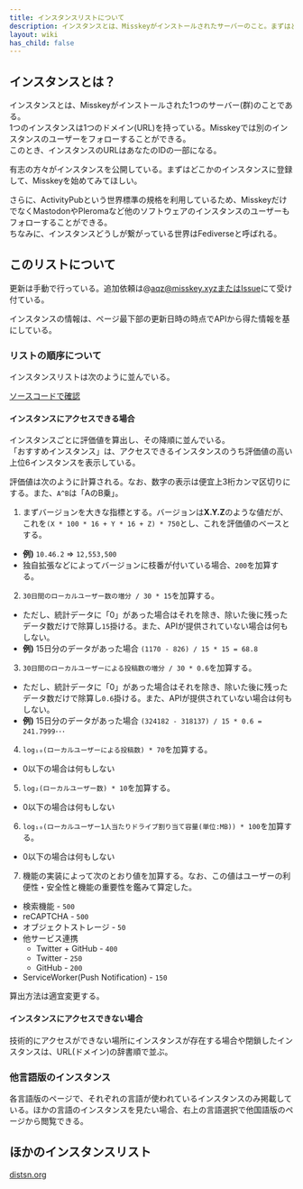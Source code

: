 ```yaml
---
title: インスタンスリストについて
description: インスタンスとは、Misskeyがインストールされたサーバーのこと。まずはどこかのインスタンスに登録して、Misskeyを始めてみてほしい。
layout: wiki
has_child: false
---
```

## インスタンスとは？
インスタンスとは、Misskeyがインストールされた1つのサーバー(群)のことである。  
1つのインスタンスは1つのドメイン(URL)を持っている。Misskeyでは別のインスタンスのユーザーをフォローすることができる。  
このとき、インスタンスのURLはあなたのIDの一部になる。

有志の方々がインスタンスを公開している。まずはどこかのインスタンスに登録して、Misskeyを始めてみてほしい。

さらに、ActivityPubという世界標準の規格を利用しているため、MisskeyだけでなくMastodonやPleromaなど他のソフトウェアのインスタンスのユーザーもフォローすることができる。  
ちなみに、インスタンスどうしが繋がっている世界はFediverseと呼ばれる。

## このリストについて
更新は手動で行っている。追加依頼は@aqz@misskey.xyzまたは[Issue](https://github.com/joinmisskey/joinmisskey.github.io/issues/new)にて受け付ている。

インスタンスの情報は、ページ最下部の更新日時の時点でAPIから得た情報を基にしている。

### リストの順序について
インスタンスリストは次のように並んでいる。

[ソースコードで確認](https://github.com/joinmisskey/joinmisskey.github.io/blob/src/scripts/builder/registerer/base.js#L108)

#### インスタンスにアクセスできる場合
インスタンスごとに評価値を算出し、その降順に並んでいる。  
「おすすめインスタンス」は、アクセスできるインスタンスのうち評価値の高い上位6インスタンスを表示している。

評価値は次のように計算される。なお、数字の表示は便宜上3桁カンマ区切りにする。また、`A^B`は「AのB乗」。

1. まずバージョンを大きな指標とする。バージョンは**X.Y.Z**のような値だが、これを`(X * 100 * 16 + Y * 16 + Z) * 750`とし、これを評価値のベースとする。
  * **例)** `10.46.2` => `12,553,500`
  * 独自拡張などによってバージョンに枝番が付いている場合、`200`を加算する。
2. `30日間のローカルユーザー数の増分 / 30 * 15`を加算する。
  * ただし、統計データに「0」があった場合はそれを除き、除いた後に残ったデータ数だけで除算し`15`掛ける。また、APIが提供されていない場合は何もしない。
  * **例)** 15日分のデータがあった場合 `(1170 - 826) / 15 * 15 = 68.8`
3. `30日間のローカルユーザーによる投稿数の増分 / 30 * 0.6`を加算する。
  * ただし、統計データに「0」があった場合はそれを除き、除いた後に残ったデータ数だけで除算し`0.6`掛ける。また、APIが提供されていない場合は何もしない。
  * **例)** 15日分のデータがあった場合 `(324182 - 318137) / 15 * 0.6 = 241.7999･･･`
4. `log₁₀(ローカルユーザーによる投稿数) * 70`を加算する。
  * 0以下の場合は何もしない
5. `log₂(ローカルユーザー数) * 10`を加算する。
  * 0以下の場合は何もしない
6. `log₁₀(ローカルユーザー1人当たりドライブ割り当て容量(単位:MB)) * 100`を加算する。
  * 0以下の場合は何もしない
7. 機能の実装によって次のとおり値を加算する。なお、この値はユーザーの利便性・安全性と機能の重要性を鑑みて算定した。
  * 検索機能 - `500`
  * reCAPTCHA - `500`
  * オブジェクトストレージ - `50`
  * 他サービス連携
      * Twitter + GitHub - `400`
      * Twitter - `250`
      * GitHub - `200`
  * ServiceWorker(Push Notification) - `150`

算出方法は適宜変更する。

#### インスタンスにアクセスできない場合
技術的にアクセスができない場所にインスタンスが存在する場合や閉鎖したインスタンスは、URL(ドメイン)の辞書順で並ぶ。

### 他言語版のインスタンス
各言語版のページで、それぞれの言語が使われているインスタンスのみ掲載している。ほかの言語のインスタンスを見たい場合、右上の言語選択で他国語版のページから閲覧できる。

## ほかのインスタンスリスト
[distsn.org](https://distsn.org/misskey-instances.html)
